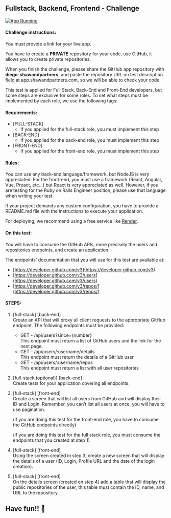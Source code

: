 ## Fullstack, Backend, Frontend - Challenge

[![App Running](https://www.loom.com/embed/4d9ee453ab8747ecba30185b2075cdb1)](https://www.loom.com/embed/4d9ee453ab8747ecba30185b2075cdb1)


<!-- <div style="position: relative; padding-bottom: 53.125%; height: 0;"><iframe src="https://www.loom.com/embed/4d9ee453ab8747ecba30185b2075cdb1" frameborder="0" webkitallowfullscreen mozallowfullscreen allowfullscreen style="position: absolute; top: 0; left: 0; width: 100%; height: 100%;"></iframe></div> -->

#### Challenge instructions:

You must provide a link for your live app.

You have to create a **PRIVATE** repository for your code, use GitHub, it allows you to create private repositories.

When you finish the challenge, please share the GitHub app repository with **diego-shawandpartners**, and paste the repository URL on test description field at app.shawandpartners.com, so we will be able to check your code.

This test is applied for Full Stack, Back-End and Front-End developers, but some steps are exclusive for some roles. To set what steps must be implemented by each role, we use the following tags:

#### Requirements:

- \[FULL-STACK\]
  - If you applied for the full-stack role, you must implement this step
- \[BACK-END\]
  - If you applied for the back-end role, you must implement this step
- \[FRONT-END\]
  - If you applied for the front-end role, you must implement this step

#### Rules:

You can use any back-end language/framework, but NodeJS is very appreciated. For the front-end, you must use a framework (React, Angular, Vue, Preact, etc…) but React is very appreciated as well. However, if you are testing for the Ruby on Rails Engineer position, please use that language when writing your test.

If your project demands any custom configuration, you have to provide a README.md file with the instructions to execute your application.

For deploying, we recommend using a free service like [Render](https://render.com/).

#### On this test:

You will have to consume the GitHub APIs, more precisely the users and repositories endpoints, and create an application.

The endpoints' documentation that you will use for this test are available at:

- [https://developer.github.com/v3](https://developer.github.com/v3)
- [https://developer.github.com/v3/users](https://developer.github.com/v3/users)
- [https://developer.github.com/v3/repos/](https://developer.github.com/v3/repos/)

#### STEPS:

1.  \[full-stack\] \[back-end\]  
    Create an API that will proxy all client requests to the appropriate GitHub endpoint. The following endpoints must be provided:
    - GET - /api/users?since={number}  
      This endpoint must return a list of GitHub users and the link for the next page.
    - GET - /api/users/:username/details  
      This endpoint must return the details of a GitHub user
    - GET - /api/users/:username/repos  
      This endpoint must return a list with all user repositories
2.  \[full-stack (optional)\] \[back-end\]  
    Create tests for your application covering all endpoints.
3.  \[full-stack\] \[front-end\]  
    Create a screen that will list all users from GitHub and will display their ID and Login. Remember, you can’t list all users at once, you will have to use pagination.

    (if you are doing this test for the front-end role, you have to consume the GitHub endpoints directly)

    (if you are doing this test for the full stack role, you must consume the endpoints that you created at step 1)

4.  \[full-stack\] \[front-end\]  
    Using the screen created in step 3, create a new screen that will display the details of a user (ID, Login, Profile URL and the date of the login creation).
5.  \[full-stack\] \[front-end\]  
    On the details screen (created on step 4) add a table that will display the public repositories of the user, this table must contain the ID, name, and URL to the repository.

## Have fun!! 🙂
